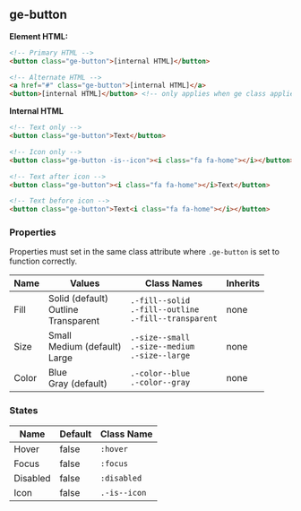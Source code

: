 

## ge-button

**Element HTML:**
```html
<!-- Primary HTML -->
<button class="ge-button">[internal HTML]</button>

<!-- Alternate HTML -->
<a href="#" class="ge-button">[internal HTML]</a>
<button>[internal HTML]</button> <!-- only applies when ge class applied to root (<html class="ge">) -->
```

**Internal HTML**
```html
<!-- Text only -->
<button class="ge-button">Text</button>

<!-- Icon only -->
<button class="ge-button -is--icon"><i class="fa fa-home"></i></button>

<!-- Text after icon -->
<button class="ge-button"><i class="fa fa-home"></i>Text</button>

<!-- Text before icon -->
<button class="ge-button">Text<i class="fa fa-home"></i></button>
```

### Properties
Properties must set in the same class attribute where `.ge-button` is set to function correctly.

| Name | Values | Class Names | Inherits | 
| ---- | ------ | ----------- | -------- |
| Fill | Solid (default)<br/>Outline <br/> Transparent | `.-fill--solid`<br />`.-fill--outline`<br />`.-fill--transparent`<br /> | none |
| Size | Small <br/>Medium (default)<br/>Large | `.-size--small`<br />`.-size--medium`<br />`.-size--large` | none |
| Color | Blue <br/>Gray (default) | `.-color--blue`<br />`.-color--gray` | none |

### States

| Name | Default | Class Name |
| -------- | ----------- | --------- |
| Hover | false | `:hover` |
| Focus | false | `:focus` |
| Disabled | false | `:disabled` |
| Icon | false | `.-is--icon` |
